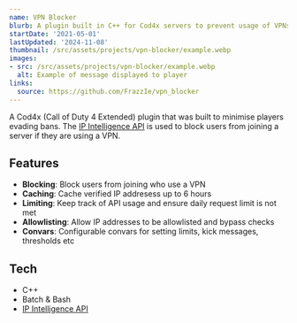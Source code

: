 ```yaml
---
name: VPN Blocker
blurb: A plugin built in C++ for Cod4x servers to prevent usage of VPNs through an API
startDate: '2021-05-01'
lastUpdated: '2024-11-08'
thumbnail: /src/assets/projects/vpn-blocker/example.webp
images:
- src: /src/assets/projects/vpn-blocker/example.webp
  alt: Example of message displayed to player
links:
  source: https://github.com/FrazzIe/vpn_blocker
---
```


A Cod4x (Call of Duty 4 Extended) plugin that was built to minimise players evading bans. The [IP Intelligence API](https://getipintel.net/) is used to block users from joining a server if they are using a VPN.

## Features

- **Blocking**: Block users from joining who use a VPN
- **Caching**: Cache verified IP addresess up to 6 hours
- **Limiting**: Keep track of API usage and ensure daily request limit is not met
- **Allowlisting**: Allow IP addresses to be allowlisted and bypass checks
- **Convars**: Configurable convars for setting limits, kick messages, thresholds etc

## Tech

- C++
- Batch & Bash
- [IP Intelligence API](https://getipintel.net/)
